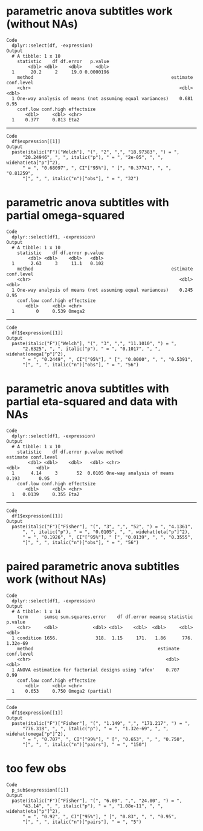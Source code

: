 # parametric anova subtitles work (without NAs)

    Code
      dplyr::select(df, -expression)
    Output
      # A tibble: 1 x 10
        statistic    df df.error   p.value
            <dbl> <dbl>    <dbl>     <dbl>
      1      20.2     2     19.0 0.0000196
        method                                                   estimate conf.level
        <chr>                                                       <dbl>      <dbl>
      1 One-way analysis of means (not assuming equal variances)    0.681       0.95
        conf.low conf.high effectsize
           <dbl>     <dbl> <chr>     
      1    0.377     0.813 Eta2      

---

    Code
      df$expression[[1]]
    Output
      paste(italic("F")["Welch"], "(", "2", ",", "18.97383", ") = ", 
          "20.24946", ", ", italic("p"), " = ", "2e-05", ", ", widehat(eta["p"]^2), 
          " = ", "0.68097", ", CI"["95%"], " [", "0.37741", ", ", "0.81259", 
          "]", ", ", italic("n")["obs"], " = ", "32")

# parametric anova subtitles with partial omega-squared

    Code
      dplyr::select(df1, -expression)
    Output
      # A tibble: 1 x 10
        statistic    df df.error p.value
            <dbl> <dbl>    <dbl>   <dbl>
      1      2.63     3     11.1   0.102
        method                                                   estimate conf.level
        <chr>                                                       <dbl>      <dbl>
      1 One-way analysis of means (not assuming equal variances)    0.245       0.95
        conf.low conf.high effectsize
           <dbl>     <dbl> <chr>     
      1        0     0.539 Omega2    

---

    Code
      df1$expression[[1]]
    Output
      paste(italic("F")["Welch"], "(", "3", ",", "11.1010", ") = ", 
          "2.6325", ", ", italic("p"), " = ", "0.1017", ", ", widehat(omega["p"]^2), 
          " = ", "0.2449", ", CI"["95%"], " [", "0.0000", ", ", "0.5391", 
          "]", ", ", italic("n")["obs"], " = ", "56")

# parametric anova subtitles with partial eta-squared and data with NAs

    Code
      dplyr::select(df1, -expression)
    Output
      # A tibble: 1 x 10
        statistic    df df.error p.value method                    estimate conf.level
            <dbl> <dbl>    <dbl>   <dbl> <chr>                        <dbl>      <dbl>
      1      4.14     3       52  0.0105 One-way analysis of means    0.193       0.95
        conf.low conf.high effectsize
           <dbl>     <dbl> <chr>     
      1   0.0139     0.355 Eta2      

---

    Code
      df1$expression[[1]]
    Output
      paste(italic("F")["Fisher"], "(", "3", ",", "52", ") = ", "4.1361", 
          ", ", italic("p"), " = ", "0.0105", ", ", widehat(eta["p"]^2), 
          " = ", "0.1926", ", CI"["95%"], " [", "0.0139", ", ", "0.3555", 
          "]", ", ", italic("n")["obs"], " = ", "56")

# paired parametric anova subtitles work (without NAs)

    Code
      dplyr::select(df1, -expression)
    Output
      # A tibble: 1 x 14
        term      sumsq sum.squares.error    df df.error meansq statistic  p.value
        <chr>     <dbl>             <dbl> <dbl>    <dbl>  <dbl>     <dbl>    <dbl>
      1 condition 1656.              318.  1.15     171.   1.86      776. 1.32e-69
        method                                              estimate conf.level
        <chr>                                                  <dbl>      <dbl>
      1 ANOVA estimation for factorial designs using 'afex'    0.707       0.99
        conf.low conf.high effectsize      
           <dbl>     <dbl> <chr>           
      1    0.653     0.750 Omega2 (partial)

---

    Code
      df1$expression[[1]]
    Output
      paste(italic("F")["Fisher"], "(", "1.149", ",", "171.217", ") = ", 
          "776.318", ", ", italic("p"), " = ", "1.32e-69", ", ", widehat(omega["p"]^2), 
          " = ", "0.707", ", CI"["99%"], " [", "0.653", ", ", "0.750", 
          "]", ", ", italic("n")["pairs"], " = ", "150")

# too few obs

    Code
      p_sub$expression[[1]]
    Output
      paste(italic("F")["Fisher"], "(", "6.00", ",", "24.00", ") = ", 
          "43.14", ", ", italic("p"), " = ", "1.08e-11", ", ", widehat(eta["p"]^2), 
          " = ", "0.92", ", CI"["95%"], " [", "0.83", ", ", "0.95", 
          "]", ", ", italic("n")["pairs"], " = ", "5")

